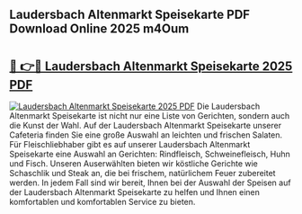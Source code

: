 ## Laudersbach Altenmarkt Speisekarte PDF Download Online 2025 m4Oum

# <h2><a href="http://gc6edxf.nevu.top/?p=Laudersbach+Altenmarkt+Speisekarte">🔗 👉🔴 Laudersbach Altenmarkt Speisekarte 2025 PDF</a></h2>

[![Laudersbach Altenmarkt Speisekarte 2025 PDF](https://i.imgur.com/dBaPXMq.png)](http://gc6edxf.nevu.top/?p=Laudersbach+Altenmarkt+Speisekarte)
Die Laudersbach Altenmarkt Speisekarte ist nicht nur eine Liste von Gerichten, sondern auch die Kunst der Wahl. Auf der Laudersbach Altenmarkt Speisekarte unserer Cafeteria finden Sie eine große Auswahl an leichten und frischen Salaten. Für Fleischliebhaber gibt es auf unserer Laudersbach Altenmarkt Speisekarte eine Auswahl an Gerichten: Rindfleisch, Schweinefleisch, Huhn und Fisch. Unseren Auserwählten bieten wir köstliche Gerichte wie Schaschlik und Steak an, die bei frischem, natürlichem Feuer zubereitet werden. In jedem Fall sind wir bereit, Ihnen bei der Auswahl der Speisen auf der Laudersbach Altenmarkt Speisekarte zu helfen und Ihnen einen komfortablen und komfortablen Service zu bieten.
